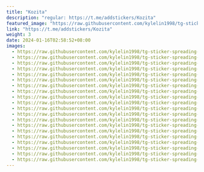 ```yaml
---
title: "Kozita"
description: "regular: https://t.me/addstickers/Kozita"
featured_image: "https://raw.githubusercontent.com/kylelin1998/tg-sticker-spreading-worldwide-images/main/img/6ebc1473-e831-421b-9740-955f7ebf1f07.jpg"
link: "https://t.me/addstickers/Kozita"
weight: 3
date: 2024-01-16T02:58:52+08:00
images:
  - https://raw.githubusercontent.com/kylelin1998/tg-sticker-spreading-worldwide-images/main/img/6ebc1473-e831-421b-9740-955f7ebf1f07.jpg
  - https://raw.githubusercontent.com/kylelin1998/tg-sticker-spreading-worldwide-images/main/img/4b38d3fb-eadd-427e-90c0-7238c5c27398.jpg
  - https://raw.githubusercontent.com/kylelin1998/tg-sticker-spreading-worldwide-images/main/img/a66166e4-4ac5-439d-946d-76e3dab553b4.jpg
  - https://raw.githubusercontent.com/kylelin1998/tg-sticker-spreading-worldwide-images/main/img/d03deb9f-d9da-412d-b657-bfa38f19824d.jpg
  - https://raw.githubusercontent.com/kylelin1998/tg-sticker-spreading-worldwide-images/main/img/2947d247-22f4-4918-bb4d-d88adff7b8e8.jpg
  - https://raw.githubusercontent.com/kylelin1998/tg-sticker-spreading-worldwide-images/main/img/34c7971d-6941-4159-bf53-576611ee379c.jpg
  - https://raw.githubusercontent.com/kylelin1998/tg-sticker-spreading-worldwide-images/main/img/559e6ecb-7e56-4b38-b03d-5701920448c7.jpg
  - https://raw.githubusercontent.com/kylelin1998/tg-sticker-spreading-worldwide-images/main/img/ce8a0439-8a38-40c8-9bd8-76cdaf943bd1.jpg
  - https://raw.githubusercontent.com/kylelin1998/tg-sticker-spreading-worldwide-images/main/img/c6bfede3-7cf9-480c-9a08-c8dada1beccf.jpg
  - https://raw.githubusercontent.com/kylelin1998/tg-sticker-spreading-worldwide-images/main/img/14bd6959-4da2-4d67-828e-9091046fe977.jpg
  - https://raw.githubusercontent.com/kylelin1998/tg-sticker-spreading-worldwide-images/main/img/1e468f0d-5de3-4a53-8b49-c2e17c09c120.jpg
  - https://raw.githubusercontent.com/kylelin1998/tg-sticker-spreading-worldwide-images/main/img/4f1a96a2-e16e-4321-96db-4afe959ece94.jpg
  - https://raw.githubusercontent.com/kylelin1998/tg-sticker-spreading-worldwide-images/main/img/00df3abd-2869-4585-b518-e08397954262.jpg
  - https://raw.githubusercontent.com/kylelin1998/tg-sticker-spreading-worldwide-images/main/img/2c4042ec-05f1-4500-ba8b-0f7088f23046.jpg
  - https://raw.githubusercontent.com/kylelin1998/tg-sticker-spreading-worldwide-images/main/img/1e3956d6-dad7-4933-8f25-09305373c57c.jpg
  - https://raw.githubusercontent.com/kylelin1998/tg-sticker-spreading-worldwide-images/main/img/9b1f2e29-6b67-4b54-bcea-253a639d74c3.jpg
  - https://raw.githubusercontent.com/kylelin1998/tg-sticker-spreading-worldwide-images/main/img/e0190661-08b7-4b15-a4fe-6145819ab648.jpg
  - https://raw.githubusercontent.com/kylelin1998/tg-sticker-spreading-worldwide-images/main/img/9cdb8252-c1d6-4412-920d-0dd424359e5a.jpg
  - https://raw.githubusercontent.com/kylelin1998/tg-sticker-spreading-worldwide-images/main/img/ee747c4b-fb03-4e4a-ab02-94088a762392.jpg
  - https://raw.githubusercontent.com/kylelin1998/tg-sticker-spreading-worldwide-images/main/img/a48e83ab-1bff-4cf2-be05-9cd29bc11680.jpg
---
```

